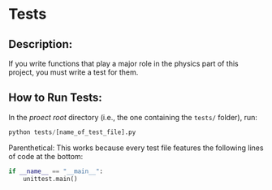 # Tests

## Description: 
If you write functions that play a major role in the physics part of this project, you must write a test for them.

## How to Run Tests:
In the *proect root* directory (i.e., the one containing the `tests/` folder), run:

```python
python tests/[name_of_test_file].py
```

Parenthetical: This works because every test file features the following lines of code at the bottom:
```python
if __name__ == "__main__":
    unittest.main()
```

